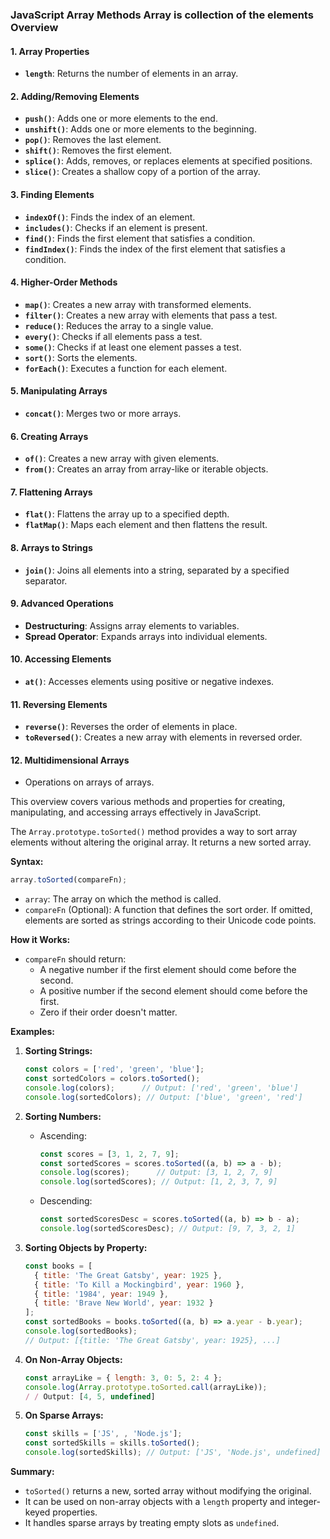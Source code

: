 
### JavaScript Array Methods Array is collection of the elements  Overview

#### 1. Array Properties
- **`length`**: Returns the number of elements in an array.

#### 2. Adding/Removing Elements
- **`push()`**: Adds one or more elements to the end.
- **`unshift()`**: Adds one or more elements to the beginning.
- **`pop()`**: Removes the last element.
- **`shift()`**: Removes the first element.
- **`splice()`**: Adds, removes, or replaces elements at specified positions.
- **`slice()`**: Creates a shallow copy of a portion of the array.

#### 3. Finding Elements
- **`indexOf()`**: Finds the index of an element.
- **`includes()`**: Checks if an element is present.
- **`find()`**: Finds the first element that satisfies a condition.
- **`findIndex()`**: Finds the index of the first element that satisfies a condition.

#### 4. Higher-Order Methods
- **`map()`**: Creates a new array with transformed elements.
- **`filter()`**: Creates a new array with elements that pass a test.
- **`reduce()`**: Reduces the array to a single value.
- **`every()`**: Checks if all elements pass a test.
- **`some()`**: Checks if at least one element passes a test.
- **`sort()`**: Sorts the elements.
- **`forEach()`**: Executes a function for each element.

#### 5. Manipulating Arrays
- **`concat()`**: Merges two or more arrays.

#### 6. Creating Arrays
- **`of()`**: Creates a new array with given elements.
- **`from()`**: Creates an array from array-like or iterable objects.

#### 7. Flattening Arrays
- **`flat()`**: Flattens the array up to a specified depth.
- **`flatMap()`**: Maps each element and then flattens the result.

#### 8. Arrays to Strings
- **`join()`**: Joins all elements into a string, separated by a specified separator.

#### 9. Advanced Operations
- **Destructuring**: Assigns array elements to variables.
- **Spread Operator**: Expands arrays into individual elements.

#### 10. Accessing Elements
- **`at()`**: Accesses elements using positive or negative indexes.

#### 11. Reversing Elements
- **`reverse()`**: Reverses the order of elements in place.
- **`toReversed()`**: Creates a new array with elements in reversed order.

#### 12. Multidimensional Arrays
- Operations on arrays of arrays.

This overview covers various methods and properties for creating, manipulating, and accessing arrays effectively in JavaScript.

The `Array.prototype.toSorted()` method provides a way to sort array elements without altering the original array. It returns a new sorted array.

**Syntax:**
```javascript
array.toSorted(compareFn);
```
- `array`: The array on which the method is called.
- `compareFn` (Optional): A function that defines the sort order. If omitted, elements are sorted as strings according to their Unicode code points.

**How it Works:**
- `compareFn` should return:
  - A negative number if the first element should come before the second.
  - A positive number if the second element should come before the first.
  - Zero if their order doesn't matter.

**Examples:**

1. **Sorting Strings:**
   ```javascript
   const colors = ['red', 'green', 'blue'];
   const sortedColors = colors.toSorted();
   console.log(colors);      // Output: ['red', 'green', 'blue']
   console.log(sortedColors); // Output: ['blue', 'green', 'red']
   ```

2. **Sorting Numbers:**
   - Ascending:
     ```javascript
     const scores = [3, 1, 2, 7, 9];
     const sortedScores = scores.toSorted((a, b) => a - b);
     console.log(scores);      // Output: [3, 1, 2, 7, 9]
     console.log(sortedScores); // Output: [1, 2, 3, 7, 9]
     ```
   - Descending:
     ```javascript
     const sortedScoresDesc = scores.toSorted((a, b) => b - a);
     console.log(sortedScoresDesc); // Output: [9, 7, 3, 2, 1]
     ```

3. **Sorting Objects by Property:**
   ```javascript
   const books = [
     { title: 'The Great Gatsby', year: 1925 },
     { title: 'To Kill a Mockingbird', year: 1960 },
     { title: '1984', year: 1949 },
     { title: 'Brave New World', year: 1932 }
   ];
   const sortedBooks = books.toSorted((a, b) => a.year - b.year);
   console.log(sortedBooks);
   // Output: [{title: 'The Great Gatsby', year: 1925}, ...]
   ```

4. **On Non-Array Objects:**
   ```javascript
   const arrayLike = { length: 3, 0: 5, 2: 4 };
   console.log(Array.prototype.toSorted.call(arrayLike));
   / / Output: [4, 5, undefined]
   ```

5. **On Sparse Arrays:**
   ```javascript
   const skills = ['JS', , 'Node.js'];
   const sortedSkills = skills.toSorted();
   console.log(sortedSkills); // Output: ['JS', 'Node.js', undefined]
   ```

**Summary:**
- `toSorted()` returns a new, sorted array without modifying the original.
- It can be used on non-array objects with a `length` property and integer-keyed properties.
- It handles sparse arrays by treating empty slots as `undefined`.

